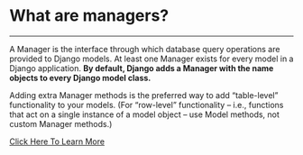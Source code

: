 # What are managers?
---

A Manager is the interface through which database query operations are provided to Django models. At least one Manager exists for every model in a Django application. __By default, Django adds a Manager with the name objects to every Django model class.__

Adding extra Manager methods is the preferred way to add “table-level” functionality to your models. (For “row-level” functionality – i.e., functions that act on a single instance of a model object – use Model methods, not custom Manager methods.)

[Click Here To Learn More](https://docs.djangoproject.com/en/3.1/topics/db/managers/)